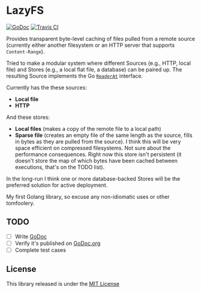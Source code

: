 # LazyFS


[![GoDoc](https://godoc.org/github.com/amarburg/go-lazyfs?status.svg)](https://godoc.org/github.com/amarburg/go-lazyfs)
[![Travis CI](https://travis-ci.org/amarburg/go-lazyfs.svg?branch=master)](https://travis-ci.org/amarburg/go-lazyfs)


Provides transparent byte-level caching of files pulled from a remote source (currently either another filesystem or an HTTP server that supports `Content-Range`).   

Tried to make a modular system where different Sources (e.g., HTTP, local file) and Stores (e.g., a local flat file, a database) can be paired up.   The resulting Source implements the Go [`ReaderAt`](https://golang.org/pkg/io/#ReaderAt) interface.

Currently has the these sources:

* __Local file__
* __HTTP__

And these stores:

* __Local files__ (makes a copy of the remote file to a local path)
* __Sparse file__ (creates an empty file of the same length as the source, fills in bytes as they are pulled from the source).   I think this will be very space efficient on compressed filesystems.   Not sure about the performance consequences.   Right now this store isn't persistent (it doesn't store the map of which bytes have been cached between executions, that's on the TODO list).

In the long-run I think one or more database-backed Stores will be the preferred solution for active deployment.

My first Golang library, so excuse any non-idiomatic uses or other tomfoolery.

## TODO

- [ ] Write [GoDoc](https://blog.golang.org/godoc-documenting-go-code)
- [ ] Verify it's published on [GoDoc.org](https://godoc.org/)
- [ ] Complete test cases

## License

This library released is under the [MIT License](http://opensource.org/licenses/MIT)
